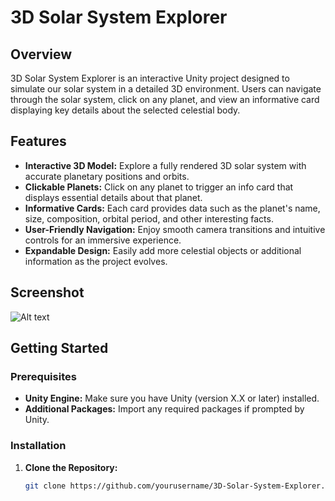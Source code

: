 # 3D Solar System Explorer

## Overview
3D Solar System Explorer is an interactive Unity project designed to simulate our solar system in a detailed 3D environment. Users can navigate through the solar system, click on any planet, and view an informative card displaying key details about the selected celestial body.

## Features
- **Interactive 3D Model:** Explore a fully rendered 3D solar system with accurate planetary positions and orbits.
- **Clickable Planets:** Click on any planet to trigger an info card that displays essential details about that planet.
- **Informative Cards:** Each card provides data such as the planet's name, size, composition, orbital period, and other interesting facts.
- **User-Friendly Navigation:** Enjoy smooth camera transitions and intuitive controls for an immersive experience.
- **Expandable Design:** Easily add more celestial objects or additional information as the project evolves.

## Screenshot
![Alt text]([[URL_or_relative_path_to_image](https://www.google.com/url?sa=i&url=https%3A%2F%2Fsketchfab.com%2F3d-models%2Fsolar-system-in-scale-6b5dc1ecf7e844a79de41167c563c80c&psig=AOvVaw22YO4svkK78BTbK7fwgRWB&ust=1739892126599000&source=images&cd=vfe&opi=89978449&ved=0CBYQjRxqFwoTCLibk7WBy4sDFQAAAAAdAAAAABAJ)](https://media.sketchfab.com/models/6b5dc1ecf7e844a79de41167c563c80c/thumbnails/c971274ce9bc47f79b60f83bb4dd589d/ddbf08e80cda4a76babb46ea8c6f8818.jpeg))

## Getting Started

### Prerequisites
- **Unity Engine:** Make sure you have Unity (version X.X or later) installed.
- **Additional Packages:** Import any required packages if prompted by Unity.

### Installation
1. **Clone the Repository:**
   ```bash
   git clone https://github.com/yourusername/3D-Solar-System-Explorer.git

